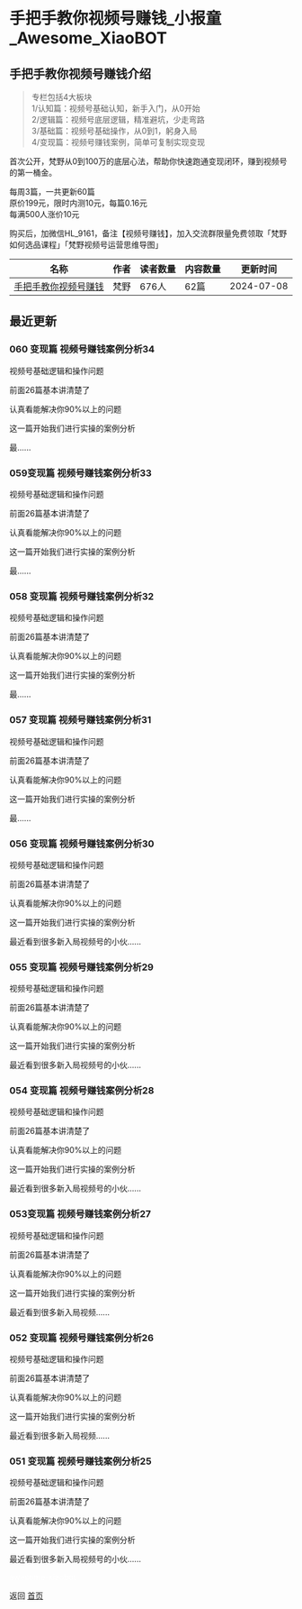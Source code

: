 # 手把手教你视频号赚钱_小报童_Awesome_XiaoBOT

## 手把手教你视频号赚钱介绍
> 专栏包括4大板块    
1/认知篇：视频号基础认知，新手入门，从0开始    
2/逻辑篇：视频号底层逻辑，精准避坑，少走弯路    
3/基础篇：视频号基础操作，从0到1，躬身入局    
4/变现篇：视频号赚钱案例，简单可复制实现变现    
    
首次公开，梵野从0到100万的底层心法，帮助你快速跑通变现闭环，赚到视频号的第一桶金。    
    
每周3篇，一共更新60篇    
原价199元，限时内测10元，每篇0.16元    
每满500人涨价10元    
    
购买后，加微信HL_9161，备注【视频号赚钱】，加入交流群限量免费领取「梵野如何选品课程」「梵野视频号运营思维导图」  
  


|名称|作者|读者数量|内容数量|更新时间|
|---|---|---|---|---|
|[手把手教你视频号赚钱](https://xiaobot.net/p/15229223207?refer=0b133df9-27dc-423b-8101-639049001c13)|梵野|676人|62篇|2024-07-08|

## 最近更新
### 060 变现篇 视频号赚钱案例分析34

视频号基础逻辑和操作问题

前面26篇基本讲清楚了

认真看能解决你90%以上的问题

这一篇开始我们进行实操的案例分析

最......

### 059变现篇 视频号赚钱案例分析33

视频号基础逻辑和操作问题

前面26篇基本讲清楚了

认真看能解决你90%以上的问题

这一篇开始我们进行实操的案例分析

最......

### 058 变现篇 视频号赚钱案例分析32

视频号基础逻辑和操作问题

前面26篇基本讲清楚了

认真看能解决你90%以上的问题

这一篇开始我们进行实操的案例分析

最......

### 057 变现篇 视频号赚钱案例分析31

视频号基础逻辑和操作问题

前面26篇基本讲清楚了

认真看能解决你90%以上的问题

这一篇开始我们进行实操的案例分析

最......

### 056 变现篇 视频号赚钱案例分析30

视频号基础逻辑和操作问题

前面26篇基本讲清楚了

认真看能解决你90%以上的问题

这一篇开始我们进行实操的案例分析

最近看到很多新入局视频号的小伙......

### 055 变现篇 视频号赚钱案例分析29

视频号基础逻辑和操作问题

前面26篇基本讲清楚了

认真看能解决你90%以上的问题

这一篇开始我们进行实操的案例分析

最近看到很多新入局视频号的小伙......

### 054 变现篇 视频号赚钱案例分析28

视频号基础逻辑和操作问题

前面26篇基本讲清楚了

认真看能解决你90%以上的问题

这一篇开始我们进行实操的案例分析

最近看到很多新入局视频号的小伙......

### 053变现篇 视频号赚钱案例分析27

视频号基础逻辑和操作问题

前面26篇基本讲清楚了

认真看能解决你90%以上的问题

这一篇开始我们进行实操的案例分析

最近看到很多新入局视频......

### 052 变现篇 视频号赚钱案例分析26

视频号基础逻辑和操作问题

前面26篇基本讲清楚了

认真看能解决你90%以上的问题

这一篇开始我们进行实操的案例分析

最近看到很多新入局视频......

### 051 变现篇 视频号赚钱案例分析25

视频号基础逻辑和操作问题

前面26篇基本讲清楚了

认真看能解决你90%以上的问题

这一篇开始我们进行实操的案例分析

最近看到很多新入局视频号的小伙......


<a href="https://github.com/Reno9527/awesome-xiaobot" style="color: white; text-decoration: none;">awesome-xiaobot</a>

返回 [首页](../README.md)
